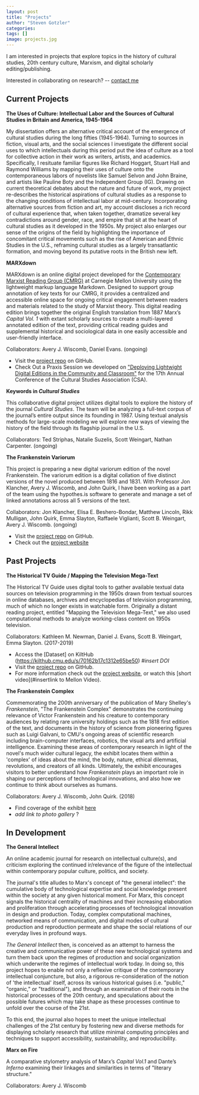```yaml
---
layout: post
title: "Projects"
author: "Steven Gotzler"
categories:
tags: []
image: projects.jpg
--- 
```


I am interested in projects that explore topics in the history of cultural studies, 20th century culture, Marxism, and digital scholarly editing/publishing. 

Interested in collaborating on research? -- [contact me](mailto:sgotzler@andrew.cmu.edu) 

## Current Projects

**The Uses of Culture: Intellectual Labor and the Sources of Cultural Studies in Britain and America, 1945-1964**

My dissertation offers an alternative critical account of the emergence of cultural studies during the long fifties (1945-1964). 
Turning to sources in fiction, visual arts, and the social sciences I investigate the different social uses to which intellectuals
during this period put the idea of culture as a tool for collective action in their work as writers, artists, and academics.
Specifically, I resituate familiar figures like Richard Hoggart, Stuart Hall and Raymond Williams by mapping their uses of culture onto
the contemporaneous labors of novelists like Samuel Selvon and John Braine, and artists like Pauline Boty and the Independent Group
(IG). Drawing on current theoretical debates about the nature and future of work, my project re-describes the historical aspirations of 
cultural studies as a response to the changing conditions of intellectual labor at mid-century. Incorporating alternative sources from 
fiction and art, my account discloses a rich record of cultural experience that, when taken together, dramatize several key 
contradictions around gender, race, and empire that sit at the heart of cultural studies as it developed in the 1950s. My project also 
enlarges our sense of the origins of the field by highlighting the importance of concomitant critical movements such as the rise of 
American and Ethnic Studies in the U.S., reframing cultural studies as a largely transatlantic formation, and moving beyond its putative 
roots in the British new left.

**MARXdown** 

MARXdown is an online digital project developed for the [Contemporary Marxist Reading Group (CMRG)](https://cmrg-cmu.org/) at Carnegie Mellon University using the lightweight markup language Markdown. Designed to support group annotation of key texts for our CMRG, it provides a centralized and accessible online space for ongoing critical engagement between readers and materials related to the study of Marxist theory. This digital reading edition brings together the original English translation from 1887 Marx’s *Capital Vol. 1* with extant scholarly sources to create a multi-layered annotated edition of the text, providing critical reading guides and supplemental historical and sociological data in one easily accessible and user-friendly interface.

Collaborators: Avery J. Wiscomb, Daniel Evans. (ongoing)

- Visit the [project repo](https://github.com/MARXdown/MARXdown.github.io) on GitHub.
- Check Out a Praxis Session we developed on ["Deploying Lightwight Digital Editions in the Community and Classroom"](https://sgotzler.github.io/praxis-session/) for the 17th Annual Conference of the Cultural Studies Association (CSA).

**Keywords in *Cultural Studies*** 

This collaborative digital project utilizes digital tools to explore the history of the journal *Cultural Studies*. The team will be analyzing a full-text corpus of the journal’s entire output since its founding in 1987. Using textual analysis methods for large-scale modeling we will explore new ways of viewing the history of the field through its flagship journal in the U.S.

Collaborators: Ted Striphas, Natalie Suzelis, Scott Weingart, Nathan Carpenter. (ongoing)

**The Frankenstein Variorum**

This project is preparing a new digital variorum edition of the novel Frankenstein. The variorum edition is a digital collation of five distinct versions of the novel produced between 1816 and 1831. With Professor Jon Klancher, Avery J. Wiscomb, and John Quirk, I have been working as a part of the team using the hypothes.is software to generate and manage a set of linked annotations across all 5 versions of the text. 

Collaborators: Jon Klancher, Elisa E. Beshero-Bondar, Matthew Lincoln, Rikk Mulligan, John Quirk, Emma Slayton, Raffaele Viglianti, Scott B. Weingart, Avery J. Wiscomb. (ongoing)

- Visit the [project repo](https://github.com/PghFrankenstein) on GitHub.
- Check out the [project website](https://pghfrankenstein.github.io/Pittsburgh_Frankenstein/)

## Past Projects
 
**The Historical TV Guide / Mapping the Television Mega-Text** 

The Historical TV Guide uses digital tools to gather available textual data sources on television programming in the 1950s drawn from textual sources in online databases, archives and encyclopedias of television programming, much of which no longer exists in watchable form. Originally a distant reading project, entitled "Mapping the Television Mega-Text," we also used computational methods to analyze working-class content on 1950s television. 

Collaborators: Kathleen M. Newman, Daniel J. Evans, Scott B. Weingart, Emma Slayton. (2017-2019)

- Access the [Dataset] on KiltHub (https://kilthub.cmu.edu/s/70162b17c1312e65be50) *#insert DOI*
- Visit the [project repo](https://github.com/sgotzler/megaText) on GitHub.
- For more information check out the [project website](https://sgotzler.github.io/Historical-TV-Guide/), or watch this [short video](#insertlink to Mellon Video).

**The Frankenstein Complex** 

Commemorating the 200th anniversary of the publication of Mary Shelley's *Frankenstein*, "The Frankenstein Complex" demonstrates the continuing relevance of Victor Frankenstein and his creature to contemporary audiences by relating rare university holdings such as the 1818 first edition of the text, and documents in the history of science from pioneering figures such as Luigi Galvani, to CMU's ongoing areas of scientific research including brain-computer interfaces, robotics, the visual arts and artificial intelligence. Examining these areas of contemporary research in light of the novel's much wider cultural legacy, the exhibit locates them within a 'complex' of ideas about the mind, the body, nature, ethical dilemmas, revolutions, and creators of all kinds. Ultimately, the exhibit encourages visitors to better understand how *Frankenstein* plays an important role in shaping our perceptions of technological innovations, and also how we continue to think about ourselves as humans.

Collaborators: Avery J. Wiscomb, John Quirk. (2018)

- Find coverage of the exhibit [here](https://www.cmu.edu/dietrich/english/news/2018/frankenstein-200-posner-center.html)
- *add link to photo gallery* ?

## In Development

**The General Intellect** 

An online academic journal for research on intellectual culture(s), and criticism exploring the continued ir/relevance of the figure of the intellectual within contemporary popular culture, politics, and society.

The journal's title alludes to Marx's concept of "the general intellect": the cumulative body of technological expertise and social knowledge present within the society at any given historical moment. For Marx, this concept signals the historical centrality of machines and their increasing elaboration and proliferation through accelerating processes of technological innovation in design and production. Today, complex computational machines, networked means of communication, and digital modes of cultural production and reproduction permeate and shape the social relations of our everyday lives in profound ways.

*The General Intellect* then, is conceived as an attempt to harness the creative and communicative power of these new technological systems and turn them back upon the regimes of production and social organization which underwrite the regimes of intellectual work today. In doing so, this project hopes to enable not only a reflexive critique of the contemporary intellectual conjuncture, but also, a rigorous re-consideration of the notion of 'the intellectual' itself, across its various historical guises (i.e. "public," "organic," or "traditional"), and through an examination of their roots in the historical processes of the 20th century, and speculations about the possible futures which may take shape as these processes continue to unfold over the course of the 21st. 

To this end, the journal also hopes to meet the unique intellectual challenges of the 21st century by fostering new and diverse methods for displaying scholarly research that utilize minimal computing principles and techniques to support accessibility, sustainability, and reproducibility. 

**Marx on Fire** 

A comparative stylometry analysis of Marx’s *Capital Vol.1* and Dante’s *Inferno* examining their linkages and similarities in terms of "literary structure."

Collaborators: Avery J. Wiscomb 

